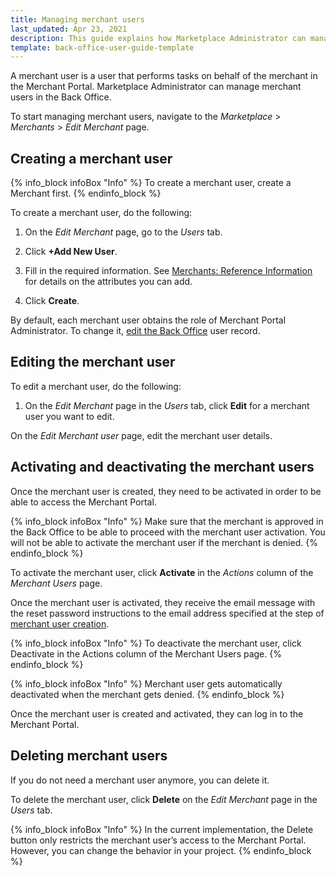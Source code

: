 ```yaml
---
title: Managing merchant users
last_updated: Apr 23, 2021
description: This guide explains how Marketplace Administrator can manage merchant users in the Back Office.
template: back-office-user-guide-template
---
```


A merchant user is a user that performs tasks on behalf of the merchant in the Merchant Portal. Marketplace Administrator can manage merchant users in the Back Office.

To start managing  merchant users, navigate to the *Marketplace* > *Merchants* > *Edit Merchant* page.

## Creating a merchant user

{% info_block infoBox "Info" %}
To create a merchant user, create a Merchant first.
{% endinfo_block %}

To create a merchant user, do the following:

1. On the *Edit Merchant* page, go to the *Users* tab.

2. Click **+Add New User**.

3. Fill in the required information. See [Merchants: Reference Information](/docs/marketplace/user/back-office-user-guides/merchants/merchants-reference-information.html) for details on the attributes you can add.

4. Click **Create**.

By default, each merchant user obtains the role of Merchant Portal Administrator. To change it, [edit the Back Office](https://documentation.spryker.com/docs/managing-users#editing-a-user) user record.


## Editing the merchant user
To edit a merchant user, do the following:

1. On the *Edit Merchant* page in the *Users* tab, click **Edit** for a merchant user you want to edit.

On the *Edit Merchant user* page, edit the merchant user details.

## Activating and deactivating the merchant users

Once the merchant user is created, they need to be activated in order to be able to access the Merchant Portal.

{% info_block infoBox "Info" %}
Make sure that the merchant is approved in the Back Office to be able to proceed with the merchant user activation. You will not be able to activate the merchant user if the merchant is denied.
{% endinfo_block %}

To activate the merchant user, click **Activate** in the *Actions* column of the *Merchant Users* page.

Once the merchant user is activated, they receive the email message with the reset password instructions to the email address specified at the step of [merchant user creation](/docs/marketplace/user/back-office-user-guides/merchants/managing-merchant-users.html#creating-a-merchant-user).

{% info_block infoBox "Info" %}
To deactivate the merchant user, click Deactivate in the Actions column of the Merchant Users page.
{% endinfo_block %}

{% info_block infoBox "Info" %}
Merchant user gets automatically deactivated when the merchant gets denied.
{% endinfo_block %}

Once the merchant user is created and activated, they can log in to the Merchant Portal.

## Deleting merchant users

If you do not need a merchant user anymore, you can delete it.

To delete the merchant user, click **Delete** on the *Edit Merchant* page in the *Users* tab.

{% info_block infoBox "Info" %}
In the current implementation, the Delete button only restricts the merchant user’s access to the Merchant Portal. However, you can change the behavior in your project.
{% endinfo_block %}
